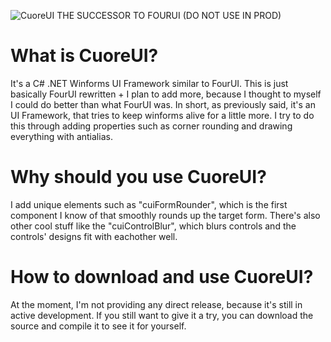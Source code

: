 ![CuoreUI](https://github.com/1Kxhu/CuoreUI/assets/115172127/352d85cd-e0c7-4202-bc28-6c2b08205726)
THE SUCCESSOR TO FOURUI (DO NOT USE IN PROD)

# What is CuoreUI?
It's a C# .NET Winforms UI Framework similar to FourUI.
This is just basically FourUI rewritten + I plan to add more, because I thought to myself I could do better than what FourUI was.
In short, as previously said, it's an UI Framework, that tries to keep winforms alive for a little more.
I try to do this through adding properties such as corner rounding and drawing everything with antialias.

# Why should you use CuoreUI?
I add unique elements such as "cuiFormRounder", which is the first component I know of that smoothly rounds up the target form.
There's also other cool stuff like the "cuiControlBlur", which blurs controls and the controls' designs fit with eachother well.

# How to download and use CuoreUI?
At the moment, I'm not providing any direct release, because it's still in active development.
If you still want to give it a try, you can download the source and compile it to see it for yourself.
